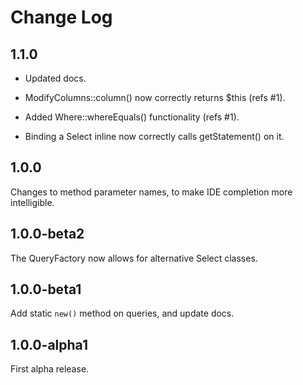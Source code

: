 # Change Log

## 1.1.0

- Updated docs.

- ModifyColumns::column() now correctly returns $this (refs #1).

- Added Where::whereEquals() functionality (refs #1).

- Binding a Select inline now correctly calls getStatement() on it.

## 1.0.0

Changes to method parameter names, to make IDE completion more intelligible.

## 1.0.0-beta2

The QueryFactory now allows for alternative Select classes.

## 1.0.0-beta1

Add static `new()` method on queries, and update docs.

## 1.0.0-alpha1

First alpha release.
